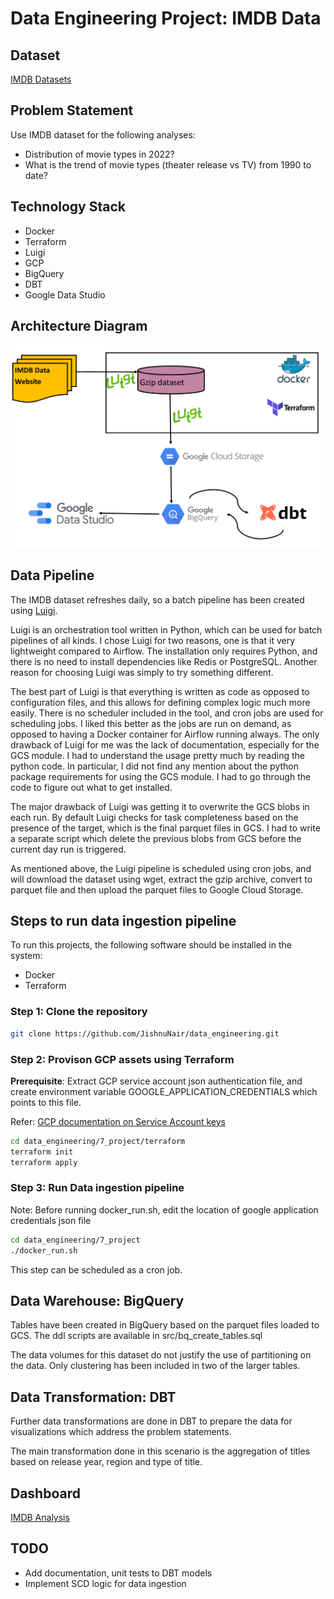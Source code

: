 # Data Engineering Project: IMDB Data

## Dataset
[IMDB Datasets](https://www.imdb.com/interfaces/)

## Problem Statement

Use IMDB dataset for the following analyses:

* Distribution of movie types in 2022?
* What is the trend of movie types (theater release vs TV) from 1990 to date?

## Technology Stack

* Docker
* Terraform
* Luigi
* GCP
* BigQuery
* DBT
* Google Data Studio

## Architecture Diagram

![Project flow](images/flow.png)

## Data Pipeline

The IMDB dataset refreshes daily, so a batch pipeline has been created using [Luigi](https://luigi.readthedocs.io/en/stable/).

Luigi is an orchestration tool written in Python, which can be used for batch pipelines of all kinds. I chose Luigi for two reasons, one is that it very lightweight compared to Airflow. The installation only requires Python, and there is no need to install dependencies like Redis or PostgreSQL. Another reason for choosing Luigi was simply to try something different. 

The best part of Luigi is that everything is written as code as opposed to configuration files, and this allows for defining complex logic much more easily. There is no scheduler included in the tool, and cron jobs are used for scheduling jobs. I liked this better as the jobs are run on demand, as opposed to having a Docker container for Airflow running always. The only drawback of Luigi for me was the lack of documentation, especially for the GCS module. I had to understand the usage pretty much by reading the python code. In particular, I did not find any mention about the python package requirements for using the GCS module. I had to go through the code to figure out what to get installed. 

The major drawback of Luigi was getting it to overwrite the GCS blobs in each run. By default Luigi checks for task completeness based on the presence of the target, which is the final parquet files in GCS. I had to write a separate script which delete the previous blobs from GCS before the current day run is triggered.

As mentioned above, the Luigi pipeline is scheduled using cron jobs, and will download the dataset using wget, extract the gzip archive, convert to parquet file and then upload the parquet files to Google Cloud Storage.


## Steps to run data ingestion pipeline

To run this projects, the following software should be installed in the system:

* Docker
* Terraform

### Step 1: Clone the repository

~~~sh
git clone https://github.com/JishnuNair/data_engineering.git
~~~

### Step 2: Provison GCP assets using Terraform

**Prerequisite**: Extract GCP service account json authentication file, and create environment variable GOOGLE_APPLICATION_CREDENTIALS which points to this file. 

Refer: [GCP documentation on Service Account keys](https://cloud.google.com/docs/authentication/production)

~~~sh
cd data_engineering/7_project/terraform
terraform init
terraform apply
~~~

### Step 3: Run Data ingestion pipeline

Note: Before running docker_run.sh, edit the location of google application credentials json file

~~~sh
cd data_engineering/7_project
./docker_run.sh
~~~

This step can be scheduled as a cron job.


## Data Warehouse: BigQuery

Tables have been created in BigQuery based on the parquet files loaded to GCS. The ddl scripts are available in src/bq_create_tables.sql

The data volumes for this dataset do not justify the use of partitioning on the data. Only clustering has been included in two of the larger tables.


## Data Transformation: DBT

Further data transformations are done in DBT to prepare the data for visualizations which address the problem statements.

The main transformation done in this scenario is the aggregation of titles based on release year, region and type of title. 


## Dashboard

[IMDB Analysis](https://datastudio.google.com/s/i5nOxQ1nC80)


## TODO

* Add documentation, unit tests to DBT models
* Implement SCD logic for data ingestion